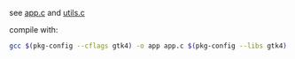 see [app.c](app.c) and [utils.c](utils.c)

compile with:
```bash
gcc $(pkg-config --cflags gtk4) -o app app.c $(pkg-config --libs gtk4)
```
